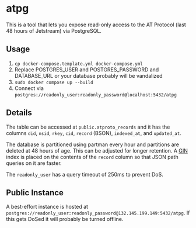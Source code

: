 # atpg

This is a tool that lets you expose read-only access to the AT Protocol (last 48 hours of Jetstream) via PostgreSQL.

## Usage

1. `cp docker-compose.template.yml docker-compose.yml`
2. Replace POSTGRES_USER and POSTGRES_PASSWORD and DATABASE_URL or your database probably will be vandalized
3. `sudo docker compose up --build`
4. Connect via `postgres://readonly_user:readonly_password@localhost:5432/atpg`

## Details
The table can be accessed at `public.atproto_records` and it has the columns `did`, `nsid`, `rkey`, `cid`, `record` (BSON), `indexed_at`, and `updated_at`.

The database is partitioned using partman every hour and partitions are deleted at 48 hours of age. This can be adjusted for longer retention.
A [GIN](https://www.postgresql.org/docs/current/gin.html) index is placed on the contents of the `record` column so that JSON path queries on it are faster.

The `readonly_user` has a query timeout of 250ms to prevent DoS.

## Public Instance

A best-effort instance is hosted at `postgres://readonly_user:readonly_password@132.145.199.149:5432/atpg`. If this gets DoSed it will probably be turned offline.
